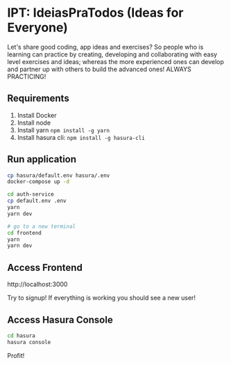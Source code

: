 # IPT: IdeiasPraTodos (Ideas for Everyone)

Let's share good coding, app ideas and exercises? So people who is learning can practice by creating, developing and collaborating with easy level exercises and ideas; whereas the more experienced ones can develop and partner up with others to build the advanced ones! ALWAYS PRACTICING!

## Requirements

1. Install Docker
1. Install node
1. Install yarn `npm install -g yarn`
1. Install hasura cli: `npm install -g hasura-cli`

## Run application

```bash
cp hasura/default.env hasura/.env
docker-compose up -d

cd auth-service
cp default.env .env
yarn
yarn dev

# go to a new terminal
cd frontend
yarn
yarn dev
```

## Access Frontend

http://localhost:3000

Try to signup! If everything is working you should see a new user!

## Access Hasura Console

```bash
cd hasura
hasura console
```

Profit!
